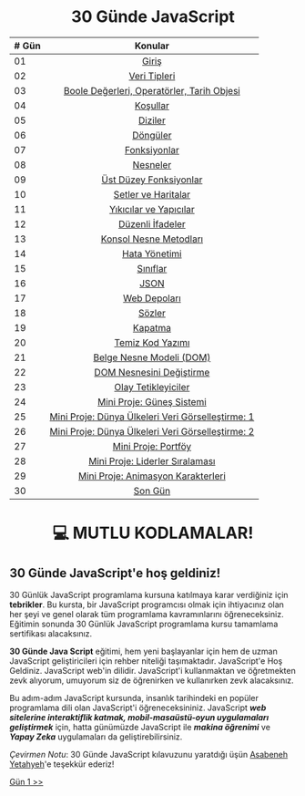 <h1 align="center">30 Günde JavaScript</h1>

| # Gün |                                                                                 Konular                                                                                 |
| ----- | :---------------------------------------------------------------------------------------------------------------------------------------------------------------------: |
| 01    |                                                                          [Giriş](./readMe.md)                                                                           |
| 02    |                                                      [Veri Tipleri](./02_Gün_Veri_Tipleri/02_gün_veri_tipleri.md)                                                       |
| 03    |           [Boole Değerleri, Operatörler, Tarih Objesi](./03_Gün_Boole-değerleri_Operatörler_Tarih-objesi/03_gün_boole-değerleri_operatörler_tarih-objesi.md)            |
| 04    |                                                            [Koşullar](./04_Gün_Koşullar/04_gün_koşullar.md)                                                             |
| 05    |                                                              [Diziler](./05_GÜn_Diziler/05_gün_diziler.md)                                                              |
| 06    |                                                            [Döngüler](./06_Gün_Döngüler/06_gün_döngüler.md)                                                             |
| 07    |                                                      [Fonksiyonlar](./07_Gün_Fonksiyonlar/07_gün_fonksiyonlar.md)                                                       |
| 08    |                                                            [Nesneler](./08_Gün_Nesneler/08_gün_nesneler.md)                                                             |
| 09    |                                       [Üst Düzey Fonksiyonlar](./09_Gün_Üst_Düzey_Fonksiyonlar/09_gün_üst_düzey_fonksiyonlar.md)                                        |
| 10    |                                            [Setler ve Haritalar](./10_Gün_Setler_ve_Haritalar/10_gün_setler_ve_haritalar.md)                                            |
| 11    |                                       [Yıkıcılar ve Yapıcılar](./11_Gün_Yıkıcılar_ve_Yapıcılar/11_gün_yıkıcılar_ve_yapıcılar.md)                                        |
| 12    |                                                [Düzenli İfadeler](./12_Gün_Düzenli_İfadeler/12_gün_düzenli_ifadeler.md)                                                 |
| 13    |                                       [Konsol Nesne Metodları](./13_Gün_Konsol_Nesne_Metodları/13_gün_konsol_nesne_metodları.md)                                        |
| 14    |                                                     [Hata Yönetimi](./14_Gün_Hata_Yönetimi/14_gün_hata_yönetimi.md)                                                     |
| 15    |                                                            [Sınıflar](./15_Gün_Sınıflar/15_gün_sınıflar.md)                                                             |
| 16    |                                              [JSON](./16_Gün_JavaScript_Nesne_Kavramı/16_gün_javascript_nesne_kavramı.md)                                               |
| 17    |                                                      [Web Depoları](./17_Gün_Web_Depoları/17_gün_web_depoları.md)                                                       |
| 18    |                                                               [Sözler](./18_Gün_Sözler/18_gün_sözler.md)                                                                |
| 19    |                                                              [Kapatma](./19_Gün_Kapatma/19_gün_kapatma.md)                                                              |
| 20    |                                                [Temiz Kod Yazımı](./20_Gün_Temiz_Kod_Yazımı/20_gün_temiz_kod_yazımı.md)                                                 |
| 21    |                                          [Belge Nesne Modeli (DOM)](./21_Gün_Belge_Nesne_Modeli/21_gün_belge_nesne_modeli.md)                                           |
| 22    |                                    [DOM Nesnesini Değiştirme](./22_Gün_DOM_Nesnesini_Değiştirme/22_gün_dom_nesnesini_değiştirme.md)                                     |
| 23    |                                           [Olay Tetikleyiciler](./23_Gün_Olay_Tetikleyicileri/23_gün_olay_tetikleyicileri.md)                                           |
| 24    |                                    [Mini Proje: Güneş Sistemi](./24_Gün_Mini_Proje_Güneş_Sistemi/24_gün_mini_proje_güneş_sistemi.md)                                    |
| 25    | [Mini Proje: Dünya Ülkeleri Veri Görselleştirme: 1](./25_Gün_Mini_Proje_Dünya_Ülkeleri_Veri_Görselleştirme_1/25_gün_mini_proje_dünya_ülkeleri_veri_görselleştirme_1.md) |
| 26    | [Mini Proje: Dünya Ülkeleri Veri Görselleştirme: 2](./26_Gün_Mini_Proje_Dünya_Ülkeleri_Veri_Görselleştirme_2/26_gün_mini_proje_dünya_ülkeleri_veri_görselleştirme_2.md) |
| 27    |                                             [Mini Proje: Portföy](./27_Gün_Mini_Proje_Portföy/27_gün_mini_proje_portföy.md)                                             |
| 28    |                           [Mini Proje: Liderler Sıralaması](./28_Gün_Mini_Proje_Liderler_Sıralaması/28_gün_mini_proje_liderler_sıralaması.md)                           |
| 29    |                     [Mini Proje: Animasyon Karakterleri](./29_Gün_Mini_Proje_Animasiyon_Karakterleri/29_gün_mini_proje_animasiyon_karakterleri.md)                      |
| 30    |                                                    [Son Gün](./30_Gün_Mini_Proje_Finalı/30_gün_mini_proje_finalı.md)                                                    |

<h1 align="center">💻 MUTLU KODLAMALAR!</h1>

## 30 Günde JavaScript'e hoş geldiniz!

30 Günlük JavaScript programlama kursuna katılmaya karar verdiğiniz için **tebrikler**. Bu kursta, bir JavaScript programcısı olmak için ihtiyacınız olan her şeyi ve genel olarak tüm programlama kavramınlarını öğreneceksiniz. Eğitimin sonunda 30 Günlük JavaScript programlama kursu tamamlama sertifikası alacaksınız.

**30 Günde Java Script** eğitimi, hem yeni başlayanlar için hem de uzman JavaScript geliştiricileri için rehber niteliği taşımaktadır. JavaScript'e Hoş Geldiniz. JavaScript web'in dilidir. JavaScript'i kullanmaktan ve öğretmekten zevk alıyorum, umuyorum siz de öğrenirken ve kullanırken zevk alacaksınız.

Bu adım-adım JavaScript kursunda, insanlık tarihindeki en popüler programlama dili olan JavaScript'i öğreneceksininiz.
JavaScript **_web sitelerine interaktiflik katmak, mobil-masaüstü-oyun uygulamaları geliştirmek_** için, hatta günümüzde JavaScript ile **_makina öğrenimi_** ve **_Yapay Zeka_** uygulamaları da geliştirebilirsiniz.

_*Çevirmen Notu*_: 30 Günde JavaScript kılavuzunu yaratdığı üşün <a href="https://github.com/Asabeneh">Asabeneh Yetahyeh</a>'e teşekkür ederiz!

[ Gün 1 >>](../01_Gün_Giriş/01_gün_giriş.md)
